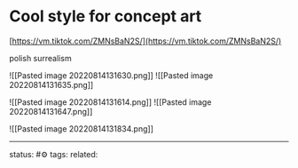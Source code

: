 # Cool style for concept art  
  
[https://vm.tiktok.com/ZMNsBaN2S/](https://vm.tiktok.com/ZMNsBaN2S/)

polish surrealism

![[Pasted image 20220814131630.png]]
![[Pasted image 20220814131635.png]]

![[Pasted image 20220814131614.png]]
![[Pasted image 20220814131647.png]]

![[Pasted image 20220814131834.png]]


---
status: #⚙️ 
tags: 
related: 
